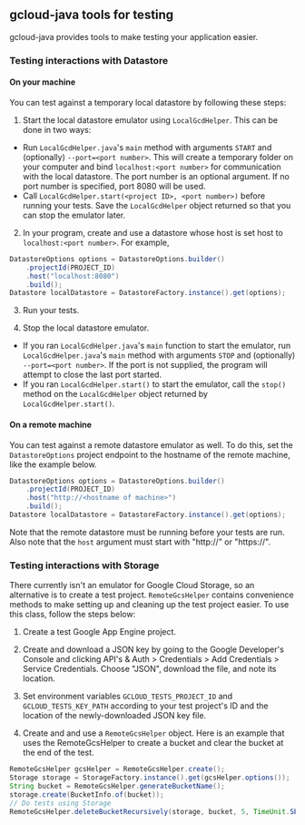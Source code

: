 ## gcloud-java tools for testing

gcloud-java provides tools to make testing your application easier.

### Testing interactions with Datastore

#### On your machine

You can test against a temporary local datastore by following these steps:

1. Start the local datastore emulator using `LocalGcdHelper`.  This can be done in two ways:
  - Run `LocalGcdHelper.java`'s `main` method with arguments `START` and (optionally) `--port=<port number>`.  This will create a temporary folder on your computer and bind `localhost:<port number>` for communication with the local datastore.  The port number is an optional argument.  If no port number is specified, port 8080 will be used.
  - Call `LocalGcdHelper.start(<project ID>, <port number>)` before running your tests.  Save the `LocalGcdHelper` object returned so that you can stop the emulator later.

2. In your program, create and use a datastore whose host is set host to `localhost:<port number>`.  For example, 
  ```java
  DatastoreOptions options = DatastoreOptions.builder()
      .projectId(PROJECT_ID)
      .host("localhost:8080")
      .build();
  Datastore localDatastore = DatastoreFactory.instance().get(options);
  ```
3. Run your tests.

4. Stop the local datastore emulator.
  - If you ran `LocalGcdHelper.java`'s `main` function to start the emulator, run `LocalGcdHelper.java`'s `main` method with arguments `STOP` and (optionally) `--port=<port number>`.  If the port is not supplied, the program will attempt to close the last port started.
  - If you ran `LocalGcdHelper.start()` to start the emulator, call the `stop()` method on the `LocalGcdHelper` object returned by `LocalGcdHelper.start()`.

#### On a remote machine

You can test against a remote datastore emulator as well.  To do this, set the `DatastoreOptions` project endpoint to the hostname of the remote machine, like the example below.

  ```java
  DatastoreOptions options = DatastoreOptions.builder()
      .projectId(PROJECT_ID)
      .host("http://<hostname of machine>")
      .build();
  Datastore localDatastore = DatastoreFactory.instance().get(options);
  ```

Note that the remote datastore must be running before your tests are run.  Also note that the `host` argument must start with "http://" or "https://".


### Testing interactions with Storage

There currently isn't an emulator for Google Cloud Storage, so an alternative is to create a test project.  `RemoteGcsHelper` contains convenience methods to make setting up and cleaning up the test project easier.  To use this class, follow the steps below:

1. Create a test Google App Engine project.

2. Create and download a JSON key by going to the Google Developer's Console and clicking API's & Auth > Credentials > Add Credentials > Service Credentials.  Choose "JSON", download the file, and note its location.

3. Set environment variables `GCLOUD_TESTS_PROJECT_ID` and `GCLOUD_TESTS_KEY_PATH` according to your test project's ID and the location of the newly-downloaded JSON key file.

4. Create and and use a `RemoteGcsHelper` object.
Here is an example that uses the RemoteGcsHelper to create a bucket and clear the bucket at the end of the test.
```java
RemoteGcsHelper gcsHelper = RemoteGcsHelper.create();
Storage storage = StorageFactory.instance().get(gcsHelper.options());
String bucket = RemoteGcsHelper.generateBucketName();
storage.create(BucketInfo.of(bucket));
// Do tests using Storage
RemoteGcsHelper.deleteBucketRecursively(storage, bucket, 5, TimeUnit.SECONDS);
```
